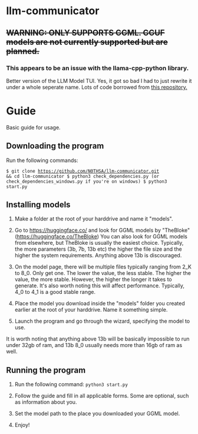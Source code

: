 # llm-communicator
## ~~WARNING: ONLY SUPPORTS GGML. GGUF models are not currently supported but are planned.~~
### This appears to be an issue with the llama-cpp-python library.
Better version of the LLM Model TUI. Yes, it got so bad I had to just rewrite it under a whole seperate name.
Lots of code borrowed from [this repository.](https://github.com/abetlen/llama-cpp-python/tree/main/examples)

# Guide
Basic guide for usage.
## Downloading the program
Run the following commands:

<code>$ git clone https://github.com/N0THSA/llm-communicator.git && cd llm-communicator
$ python3 check_dependencies.py (or check_dependencies_windows.py if you're on windows)
$ python3 start.py</code>

## Installing models
1. Make a folder at the root of your harddrive and name it "models".
2. Go to https://huggingface.co/ and look for GGML models by "TheBloke" (https://huggingface.co/TheBloke) You can also look for GGML models from elsewhere, but TheBloke is usually the easiest choice. Typically, the more parameters (3b, 7b, 13b etc) the higher the file size and the higher the system requirements. Anything above 13b is discouraged.
   
3. On the model page, there will be multiple files typically ranging from 2_K to 8_0. Only get one. The lower the value, the less stable. The higher the value, the more stable. However, the higher the longer it takes to generate. It's also worth noting this will affect performance. Typically, 4_0 to 4_1 is a good stable range.
4. Place the model you download inside the "models" folder you created earlier at the root of your harddrive. Name it something simple.
5. Launch the program and go through the wizard, specifying the model to use.

It is worth noting that anything above 13b will be basically impossible to run under 32gb of ram, and 13b 8_0 usually needs more than 16gb of ram as well.

## Running the program
1. Run the following command:
   <code>python3 start.py</code>
   
2. Follow the guide and fill in all applicable forms. Some are optional, such as information about you.
3. Set the model path to the place you downloaded your GGML model.
4. Enjoy!
